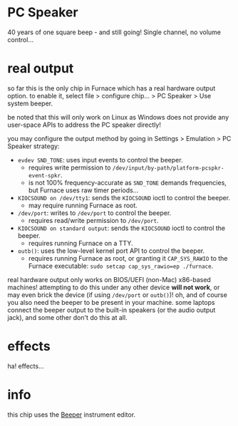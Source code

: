 # PC Speaker

40 years of one square beep - and still going! Single channel, no volume control...

# real output

so far this is the only chip in Furnace which has a real hardware output option.
to enable it, select file > configure chip... > PC Speaker > Use system beeper.

be noted that this will only work on Linux as Windows does not provide any user-space APIs to address the PC speaker directly!

you may configure the output method by going in Settings > Emulation > PC Speaker strategy:

- `evdev SND_TONE`: uses input events to control the beeper.
  - requires write permission to `/dev/input/by-path/platform-pcspkr-event-spkr`.
  - is not 100% frequency-accurate as `SND_TONE` demands frequencies, but Furnace uses raw timer periods...
- `KIOCSOUND on /dev/tty1`: sends the `KIOCSOUND` ioctl to control the beeper.
  - may require running Furnace as root.
- `/dev/port`: writes to `/dev/port` to control the beeper.
  - requires read/write permission to `/dev/port`.
- `KIOCSOUND on standard output`: sends the `KIOCSOUND` ioctl to control the beeper.
  - requires running Furnace on a TTY.
- `outb()`: uses the low-level kernel port API to control the beeper.
  - requires running Furnace as root, or granting it `CAP_SYS_RAWIO` to the Furnace executable: `sudo setcap cap_sys_rawio=ep ./furnace`.

real hardware output only works on BIOS/UEFI (non-Mac) x86-based machines! attempting to do this under any other device **will not work**, or may even brick the device (if using `/dev/port` or `outb()`)!
oh, and of course you also need the beeper to be present in your machine. some laptops connect the beeper output to the built-in speakers (or the audio output jack), and some other don't do this at all.

# effects

ha! effects...

# info

this chip uses the [Beeper](../4-instrument/beeper.md) instrument editor.
